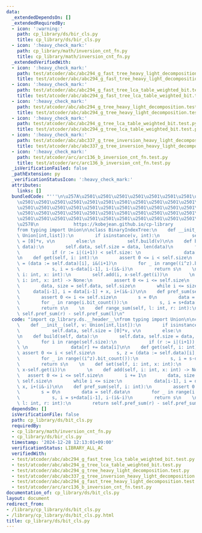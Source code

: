 ```yaml
---
data:
  _extendedDependsOn: []
  _extendedRequiredBy:
  - icon: ':warning:'
    path: cp_library/ds/bir_cls.py
    title: cp_library/ds/bir_cls.py
  - icon: ':heavy_check_mark:'
    path: cp_library/math/inversion_cnt_fn.py
    title: cp_library/math/inversion_cnt_fn.py
  _extendedVerifiedWith:
  - icon: ':heavy_check_mark:'
    path: test/atcoder/abc/abc294_g_fast_tree_heavy_light_decomposition.test.py
    title: test/atcoder/abc/abc294_g_fast_tree_heavy_light_decomposition.test.py
  - icon: ':heavy_check_mark:'
    path: test/atcoder/abc/abc294_g_fast_tree_lca_table_weighted_bit.test.py
    title: test/atcoder/abc/abc294_g_fast_tree_lca_table_weighted_bit.test.py
  - icon: ':heavy_check_mark:'
    path: test/atcoder/abc/abc294_g_tree_heavy_light_decomposition.test.py
    title: test/atcoder/abc/abc294_g_tree_heavy_light_decomposition.test.py
  - icon: ':heavy_check_mark:'
    path: test/atcoder/abc/abc294_g_tree_lca_table_weighted_bit.test.py
    title: test/atcoder/abc/abc294_g_tree_lca_table_weighted_bit.test.py
  - icon: ':heavy_check_mark:'
    path: test/atcoder/abc/abc337_g_tree_inversion_heavy_light_decomposition.test.py
    title: test/atcoder/abc/abc337_g_tree_inversion_heavy_light_decomposition.test.py
  - icon: ':heavy_check_mark:'
    path: test/atcoder/arc/arc136_b_inversion_cnt_fn.test.py
    title: test/atcoder/arc/arc136_b_inversion_cnt_fn.test.py
  _isVerificationFailed: false
  _pathExtension: py
  _verificationStatusIcon: ':heavy_check_mark:'
  attributes:
    links: []
  bundledCode: "'''\n\u257A\u2501\u2501\u2501\u2501\u2501\u2501\u2501\u2501\u2501\u2501\
    \u2501\u2501\u2501\u2501\u2501\u2501\u2501\u2501\u2501\u2501\u2501\u2501\u2501\
    \u2501\u2501\u2501\u2501\u2501\u2501\u2501\u2501\u2501\u2501\u2501\u2501\u2501\
    \u2501\u2501\u2501\u2501\u2501\u2501\u2501\u2501\u2501\u2501\u2501\u2501\u2501\
    \u2501\u2501\u2501\u2501\u2501\u2501\u2501\u2501\u2501\u2501\u2501\u2501\u2501\
    \u2578\n             https://kobejean.github.io/cp-library               \n'''\n\
    from typing import Union\n\nclass BinaryIndexTree:\n    def __init__(self, v:\
    \ Union[int,list]):\n        if isinstance(v, int):\n            self.data, self.size\
    \ = [0]*v, v\n        else:\n            self.build(v)\n\n    def build(self,\
    \ data):\n        self.data, self.size = data, len(data)\n        for i in range(self.size):\n\
    \            if (r := i|(i+1)) < self.size: \n                data[r] += data[i]\n\
    \n    def get(self, i: int):\n        assert 0 <= i < self.size\n        s, z\
    \ = (data := self.data)[i], i&(i+1)\n        for _ in range((i^z).bit_count()):\n\
    \            s, i = s-data[i-1], i-(i&-i)\n        return s\n    \n    def set(self,\
    \ i: int, x: int):\n        self.add(i, x-self.get(i))\n        \n    def add(self,\
    \ i: int, x: int) -> None:\n        assert 0 <= i <= self.size\n        i += 1\n\
    \        data, size = self.data, self.size\n        while i <= size:\n       \
    \     data[i-1], i = data[i-1] + x, i+(i&-i)\n\n    def pref_sum(self, i: int):\n\
    \        assert 0 <= i <= self.size\n        s = 0\n        data = self.data\n\
    \        for _ in range(i.bit_count()):\n            s, i = s+data[i-1], i-(i&-i)\n\
    \        return s\n    \n    def range_sum(self, l: int, r: int):\n        return\
    \ self.pref_sum(r) - self.pref_sum(l)\n"
  code: "import cp_library.ds.__header__\nfrom typing import Union\n\nclass BinaryIndexTree:\n\
    \    def __init__(self, v: Union[int,list]):\n        if isinstance(v, int):\n\
    \            self.data, self.size = [0]*v, v\n        else:\n            self.build(v)\n\
    \n    def build(self, data):\n        self.data, self.size = data, len(data)\n\
    \        for i in range(self.size):\n            if (r := i|(i+1)) < self.size:\
    \ \n                data[r] += data[i]\n\n    def get(self, i: int):\n       \
    \ assert 0 <= i < self.size\n        s, z = (data := self.data)[i], i&(i+1)\n\
    \        for _ in range((i^z).bit_count()):\n            s, i = s-data[i-1], i-(i&-i)\n\
    \        return s\n    \n    def set(self, i: int, x: int):\n        self.add(i,\
    \ x-self.get(i))\n        \n    def add(self, i: int, x: int) -> None:\n     \
    \   assert 0 <= i <= self.size\n        i += 1\n        data, size = self.data,\
    \ self.size\n        while i <= size:\n            data[i-1], i = data[i-1] +\
    \ x, i+(i&-i)\n\n    def pref_sum(self, i: int):\n        assert 0 <= i <= self.size\n\
    \        s = 0\n        data = self.data\n        for _ in range(i.bit_count()):\n\
    \            s, i = s+data[i-1], i-(i&-i)\n        return s\n    \n    def range_sum(self,\
    \ l: int, r: int):\n        return self.pref_sum(r) - self.pref_sum(l)\n"
  dependsOn: []
  isVerificationFile: false
  path: cp_library/ds/bit_cls.py
  requiredBy:
  - cp_library/math/inversion_cnt_fn.py
  - cp_library/ds/bir_cls.py
  timestamp: '2024-12-28 12:13:01+09:00'
  verificationStatus: LIBRARY_ALL_AC
  verifiedWith:
  - test/atcoder/abc/abc294_g_fast_tree_lca_table_weighted_bit.test.py
  - test/atcoder/abc/abc294_g_tree_lca_table_weighted_bit.test.py
  - test/atcoder/abc/abc294_g_tree_heavy_light_decomposition.test.py
  - test/atcoder/abc/abc337_g_tree_inversion_heavy_light_decomposition.test.py
  - test/atcoder/abc/abc294_g_fast_tree_heavy_light_decomposition.test.py
  - test/atcoder/arc/arc136_b_inversion_cnt_fn.test.py
documentation_of: cp_library/ds/bit_cls.py
layout: document
redirect_from:
- /library/cp_library/ds/bit_cls.py
- /library/cp_library/ds/bit_cls.py.html
title: cp_library/ds/bit_cls.py
---
```

